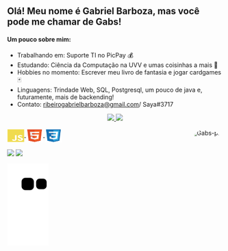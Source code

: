 ## Olá! Meu nome é Gabriel Barboza, mas você pode me chamar de Gabs!

#### Um pouco sobre mim:
- Trabalhando em: Suporte TI no PicPay 💰
- Estudando: Ciência da Computação na UVV e umas coisinhas a mais 🚀
- Hobbies no momento: Escrever meu livro de fantasia e jogar cardgames 🃏
- Linguagens: Trindade Web, SQL, Postgresql, um pouco de java e, futuramente, mais de backending!
- Contato: ribeirogabrielbarboza@gmail.com/ Saya#3717

<div align="center">
  <a href="https://github.com/SayaProgrammer">
  <img height="180em" src="https://github-readme-stats.vercel.app/api?username=SayaProgrammer&show_icons=true&theme=tokyonight&include_all_commits=true&count_private=true"/>
  <img height="180em" src="https://github-readme-stats.vercel.app/api/top-langs/?username=SayaProgrammer&layout=compact&langs_count=7&theme=tokyonight"/>
</div>

<div style="display: inline_block"><br>
  <img align="center" alt="Gabs-Js" height="30" width="40" src="https://raw.githubusercontent.com/devicons/devicon/master/icons/javascript/javascript-plain.svg">
  <img align="center" alt="Gabs-HTML" height="30" width="40" src="https://raw.githubusercontent.com/devicons/devicon/master/icons/html5/html5-original.svg">
  <img align="center" alt="Gabs-CSS" height="30" width="40" src="https://raw.githubusercontent.com/devicons/devicon/master/icons/css3/css3-original.svg">
  <img align="right" alt="Gabs-pic" height="150" style="border-radius:50px;" src="https://media.discordapp.net/attachments/942824342180495440/996480559146606612/unknown.png?width=674&height=674">
  </div>
  <br>
  <div> 
  <a href="https://www.instagram.com/gabs_o_saya/" target="_blank"><img src="https://img.shields.io/badge/-Instagram-%23E4405F?style=for-the-badge&logo=instagram&logoColor=white" target="_blank"></a>
  <a href="https://www.linkedin.com/in/gabriel-barboza-ribeiro-a4139a226/" target="_blank"><img src="https://img.shields.io/badge/-LinkedIn-%230077B5?style=for-the-badge&logo=linkedin&logoColor=white" target="_blank"></a> 
 
  ![Snake animation](https://github.com/rafaballerini/rafaballerini/blob/output/github-contribution-grid-snake.svg)
 
</div>
